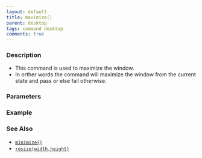 ```yaml
---
layout: default
title: maximize()
parent: desktop
tags: command desktop
comments: true
---
```


### Description

- This command is used to maximize the window.
- In orther words the command will maximize the window from the current state and pass or else fail otherwise.

### Parameters

### Example


### See Also

- [`minimize()`](minimize())
- [`resize(width,height)`](resize(width,height))